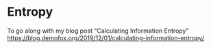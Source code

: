 # Entropy
To go along with my blog post "Calculating Information Entropy"
https://blog.demofox.org/2019/12/01/calculating-information-entropy/
